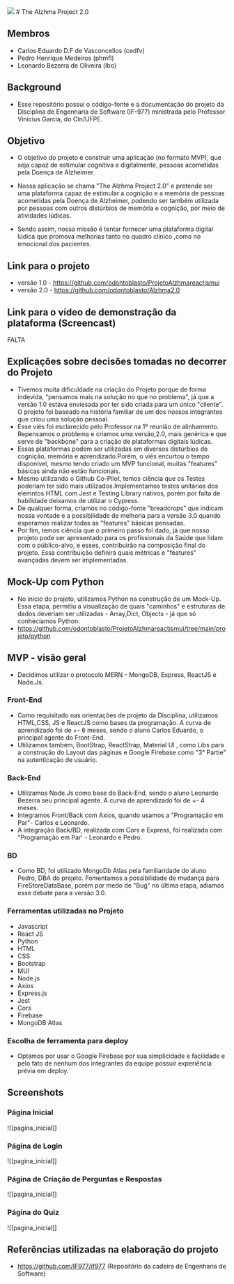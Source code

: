 <img src="../bgBlackOk.png"/>
# The Alzhma Project 2.0 

## Membros
* Carlos Eduardo D.F de Vasconcellos (cedfv)
* Pedro Henrique Medeiros (phmfl)
* Leonardo Bezerra de Oliveira (lbo)

## Background
* Esse repositório possui o código-fonte e a documentação do projeto da Disciplina de Engenharia de Software (IF-977) ministrada pelo Professor Vinicius Garcia, do CIn/UFPE.

## Objetivo
* O objetivo do projeto é construir uma aplicação (no formato MVP), que seja capaz de estimular cognitiva e digitalmente, pessoas acometidas pela Doença de Alzheimer.

* Nossa aplicação se chama "The Alzhma Project 2.0" e pretende ser uma plataforma capaz de estimular a cognição e a memória de pessoas acometidas pela Doença de Alzheimer, podendo ser também utilizada por  pessoas com outros distúrbios de memória e cognição, por meio de atividades lúdicas.
* Sendo assim, nossa missão é tentar fornecer uma plataforma digital lúdica que promova melhorias tanto no quadro clínico ,como no emocional dos pacientes.

## Link para o projeto
* versão 1.0 - https://github.com/odontoblasto/ProjetoAlzhmareactjsmui 
* versão 2.0 - https://github.com/odontoblasto/Alzhma2.0

## Link para o vídeo de demonstração da plataforma (Screencast)
FALTA

## Explicações sobre decisões tomadas no decorrer do Projeto

* Tivemos muita dificuldade na criação do Projeto porque de forma indevida, "pensamos mais na solução no que no problema", já que a versão 1.0 estava enviesada por ter sido criada para um único "cliente". O projeto foi baseado na história familiar de um dos nossos integrantes que criou uma solução pessoal.
* Esse viés foi esclarecido pelo Professor na 1º reunião de alinhamento. Repensamos o problema e criamos uma versão,2.0, mais genérica e que serve de "backbone" para a criação de plataformas digitais lúdicas.
* Essas plataformas podem ser utilizadas em diversos distúrbios de cognição, memória e aprendizado.Porém, o viés encurtou o tempo disponível, mesmo tendo criado um MVP funcional, muitas "features" básicas ainda não estão funcionais.
* Mesmo utilizando o Github Co-Pilot, temos ciência que os Testes poderiam ter sido mais utilizados.Implementamos testes unitários dos elemntos HTML com Jest e Testing Library nativos, porém por falta de habilidade deixamos de utilizar o Cypress.
* De qualquer forma, criamos no código-fonte "breadcrops" que indicam nossa vontade e a possibilidade de melhoria para a versão 3.0 quando esperamos realizar todas as "features" básicas pensadas.
* Por fim, temos ciência que o primeiro passo foi dado, já que nosso projeto pode ser apresentado para os profissionais da Saúde que lidam com o público-alvo, e esses, contribuirão na composição final do projeto.
Essa contribuição definirá quais métricas e "features" avançadas devem ser implementadas.

## Mock-Up com Python

* No início do projeto, utilizamos Python na construção de um Mock-Up. Essa etapa, permitiu a visualização de quais "caminhos" e estruturas de dados deveriam ser utilizadas - Array,Dict, Objects - já que só conhecíamos Python. 
* https://github.com/odontoblasto/ProjetoAlzhmareactjsmui/tree/main/projeto/python

## MVP - visão geral

* Decidimos utilizar o protocolo MERN - MongoDB, Express, ReactJS e Node.Js.

### Front-End

* Como requisitado nas orientações de projeto da Disciplina, utilizamos HTML,CSS, JS e ReactJS como
bases da programação. A curva de aprendizado foi de +- 6 meses, sendo o aluno Carlos Eduardo, o principal agente do Front-End.
* Utilizamos também, BootStrap, ReactStrap, Material UI , como Libs para a construção do Layout das páginas e  Google Firebase como "3° Partie" na autenticação de usuário.

### Back-End

* Utilizamos Node.Js como base do Back-End, sendo o aluno Leonardo Bezerra seu principal agente. A curva de aprendizado foi de +- 4 meses.
* Integramos Front/Back com Axios, quando usamos a "Programação em Par"- Carlos e Leonardo.
* A integração Back/BD, realizada com Cors e Express, foi realizada com "Programação em Par' - Leonardo e Pedro. 

### BD

* Como BD, foi utilizado MongoDb Atlas pela familiaridade do aluno Pedro, DBA do projeto. Fomentamos a possibilidade de mudança para FireStoreDataBase, porém por medo de "Bug" no última etapa, adiamos esse debate para a versão 3.0. 

### Ferramentas utilizadas no Projeto
* Javascript
* React JS
* Python
* HTML
* CSS
* Bootstrap 
* MUI
* Node.js
* Axios
* Express.js
* Jest
* Cors
* Firebase
* MongoDB Atlas

### Escolha de ferramenta para deploy
* Optamos por usar o Google Firebase por sua simplicidade e facilidade e pelo fato de nenhum dos integrantes da equipe possuir experiência prévia em deploy.

## Screenshots
### Página Inicial
![[pagina_inicial]]
### Página de Login
![[pagina_inicial]]
### Página de Criação de Perguntas e Respostas 
![[pagina_inicial]]
### Página do Quiz
![[pagina_inicial]]


## Referências utilizadas na elaboração do projeto
* https://github.com/IF977/if977 (Repositório da cadeira de Engenharia de Software)
